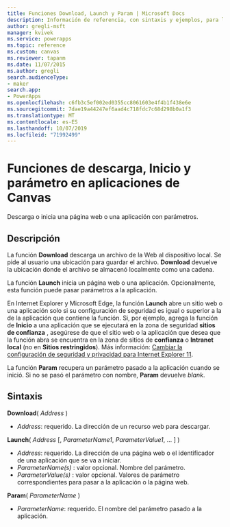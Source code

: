 ```yaml
---
title: Funciones Download, Launch y Param | Microsoft Docs
description: Información de referencia, con sintaxis y ejemplos, para las funciones de descarga, Inicio y parámetros de las aplicaciones de Canvas
author: gregli-msft
manager: kvivek
ms.service: powerapps
ms.topic: reference
ms.custom: canvas
ms.reviewer: tapanm
ms.date: 11/07/2015
ms.author: gregli
search.audienceType:
- maker
search.app:
- PowerApps
ms.openlocfilehash: c6fb3c5ef002ed0355cc8061603e4f4b1f438e6e
ms.sourcegitcommit: 7dae19a44247ef6aad4c718fdc7c68d298b0a1f3
ms.translationtype: MT
ms.contentlocale: es-ES
ms.lasthandoff: 10/07/2019
ms.locfileid: "71992499"
---
```

# <a name="download-launch-and-param-functions-in-canvas-apps"></a>Funciones de descarga, Inicio y parámetro en aplicaciones de Canvas
Descarga o inicia una página web o una aplicación con parámetros.  

## <a name="description"></a>Descripción
La función **Download** descarga un archivo de la Web al dispositivo local. Se pide al usuario una ubicación para guardar el archivo.  **Download** devuelve la ubicación donde el archivo se almacenó localmente como una cadena.  

La función **Launch** inicia un página web o una aplicación.  Opcionalmente, esta función puede pasar parámetros a la aplicación.

En Internet Explorer y Microsoft Edge, la función **Launch** abre un sitio web o una aplicación solo si su configuración de seguridad es igual o superior a la de la aplicación que contiene la función. Si, por ejemplo, agrega la función de **Inicio** a una aplicación que se ejecutará en la zona de seguridad **sitios de confianza** , asegúrese de que el sitio web o la aplicación que desea que la función abra se encuentra en la zona de sitios de **confianza** o **Intranet local** (no en  **Sitios restringidos**). Más información: [Cambiar la configuración de seguridad y privacidad para Internet Explorer 11](https://support.microsoft.com/en-us/help/17479/windows-internet-explorer-11-change-security-privacy-settings).  

La función **Param** recupera un parámetro pasado a la aplicación cuando se inició. Si no se pasó el parámetro con nombre, **Param** devuelve *blank*.

## <a name="syntax"></a>Sintaxis
**Download**( *Address* )

* *Address*: requerido.  La dirección de un recurso web para descargar.

**Launch**( *Address* [, *ParameterName1*, *ParameterValue1*, ... ] )

* *Address*: requerido.  La dirección de una página web o el identificador de una aplicación que se va a iniciar.
* *ParameterName(s)* : valor opcional.  Nombre del parámetro.
* *ParameterValue(s)* : valor opcional.  Valores de parámetro correspondientes para pasar a la aplicación o la página web.

**Param**( *ParameterName* )

* *ParameterName*: requerido.  El nombre del parámetro pasado a la aplicación.

